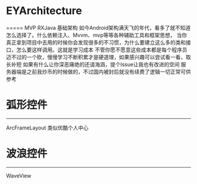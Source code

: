# EYArchitecture
=====
MVP RXJava 基础架构
如今Android架构满天飞的年代，看多了就不知道怎么选择了。什么依赖注入、Mvvm、mvp等等各种辅助工具和框架思想，
当你真正拿到项目中去用的时候你会发现很多的不习惯，为什么要建立这么多的类和接口，怎么要这样调用。这就是学习成本
不管你愿不愿意这些成本都是每个程序员迈不过的一个砍，慢慢学习不断积累才是硬道理，如果感兴趣可以尝试看一看，取长补短
如果有什么让你深恶痛绝的还请海涵，提个Issue让我也有改进的空间
服务器端是之前我炒币的时候做的，不过国内被封后就没有续费了逻辑一切正常可供参考
# 弧形控件
--------
ArcFrameLayout 类似优酷个人中心

# 波浪控件
--------
WaveView